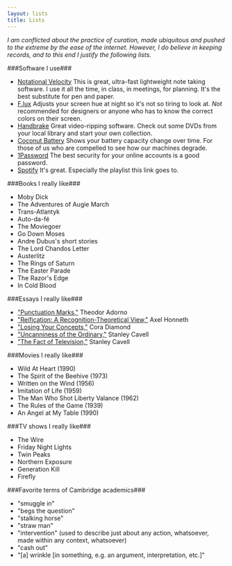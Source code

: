 ```yaml
---
layout: lists
title: Lists
---
```


_I am conflicted about the practice of curation, made ubiquitous and pushed to the extreme by the ease of the internet. However, I do believe in keeping records, and to this end I justify the following lists._

###Software I use###

 * [Notational Velocity](http://notational.net/) This is great, ultra-fast lightweight note taking software. I use it all the time, in class, in meetings, for planning. It's the best substitute for pen and paper.
 * [F.lux](http://stereopsis.com/flux/) Adjusts your screen hue at night so it's not so tiring to look at. _Not_ recommended for designers or anyone who has to know the correct colors on their screen.
 * [Handbrake](http://handbrake.fr/) Great video-ripping software. Check out some DVDs from your local library and start your own collection.
 * [Coconut Battery](http://www.coconut-flavour.com/) Shows your battery capacity change over time. For those of us who are compelled to see how our machines degrade.
 * [1Password](https://agilebits.com/onepassword) The best security for your online accounts is a good password.
 * [Spotify](http://open.spotify.com/user/lordzoldemort/playlist/1z33YBKBcLfM31kSk753aA) It's great. Especially the playlist this link goes to. 

###Books I really like###

 * Moby Dick
 * The Adventures of Augie March
 * Trans-Atlantyk
 * Auto-da-fé
 * The Moviegoer
 * Go Down Moses
 * Andre Dubus's short stories
 * The Lord Chandos Letter
 * Austerlitz
 * The Rings of Saturn
 * The Easter Parade
 * The Razor's Edge
 * In Cold Blood

###Essays I really like###

 * ["Punctuation Marks,"](http://www.jstor.org/discover/10.2307/4612221?uid=3738032&uid=2&uid=4&sid=47698800921037) Theodor Adorno
 * ["Reification: A Recognition-Theoretical View,"](http://www.tannerlectures.utah.edu/lectures/documents/Honneth_2006.pdf) Axel Honneth
 * ["Losing Your Concepts,"](http://www.jstor.org/discover/10.2307/2381116?uid=3738032&uid=2&uid=4&sid=47698800921037) Cora Diamond
 * ["Uncanniness of the Ordinary,"](http://www.tannerlectures.utah.edu/lectures/documents/cavell88.pdf) Stanley Cavell
 * ["The Fact of Television,"](http://www.jstor.org/discover/10.2307/20024818?uid=3738032&uid=2&uid=4&sid=47698800921037) Stanley Cavell

###Movies I really like###

 * Wild At Heart (1990)
 * The Spirit of the Beehive (1973)
 * Written on the Wind (1956)
 * Imitation of Life (1959)
 * The Man Who Shot Liberty Valance (1962)
 * The Rules of the Game (1939)
 * An Angel at My Table (1990)

###TV shows I really like###

 * The Wire
 * Friday Night Lights
 * Twin Peaks
 * Northern Exposure
 * Generation Kill
 * Firefly

###Favorite terms of Cambridge academics###

 * "smuggle in"
 * "begs the question"
 * "stalking horse"
 * "straw man"
 * "intervention" (used to describe just about any action, whatsoever, made within any context, whatsoever)
 * "cash out"
 * "\[a\] wrinkle \[in something, e.g. an argument, interpretation, etc.\]"